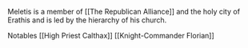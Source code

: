 Meletis is a member of [[The Republican Alliance]] and the holy city of Erathis and is led by the hierarchy of his church.

Notables
	[[High Priest Calthax]]
	[[Knight-Commander Florian]]
